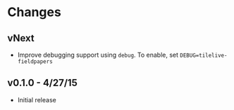# Changes

## vNext

* Improve debugging support using `debug`. To enable, set
  `DEBUG=tilelive-fieldpapers`

## v0.1.0 - 4/27/15

* Initial release
